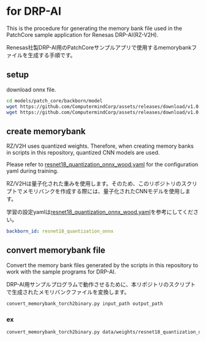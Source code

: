 # for DRP-AI
This is the procedure for generating the memory bank file used in the PatchCore sample application for Renesas DRP-AI(RZ-V2H).

Renesas社製DRP-AI用のPatchCoreサンプルアプリで使用するmemorybankファイルを生成する手順です。

## setup
download onnx file.
```bash
cd models/patch_core/backborn/model
wget https://github.com/ComputermindCorp/assets/releases/download/v1.0.0/resnet18_features.onnx
wget https://github.com/ComputermindCorp/assets/releases/download/v1.0.0/resnet18_features_quantization.onnx
```

## create memorybank
RZ/V2H uses quantized weights. Therefore, when creating memory banks in scripts in this repository, quantized CNN models are used.

Please refer to [resnet18_quantization_onnx_wood.yaml](../../cfg/train/resnet18_quantization_onnx_wood.yaml) for the configuration yaml during training.

RZ/V2Hは量子化された重みを使用します。そのため、このリポジトリのスクリプトでメモリバンクを作成する際には、量子化されたCNNモデルを使用します。

学習の設定yamlは[resnet18_quantization_onnx_wood.yaml](../../cfg/train/resnet18_quantization_onnx_wood.yaml)を参考にしてください。

```cfg/train/resnet18_quantization_onnx_wood.yaml
backborn_id: resnet18_quantization_onnx
```

## convert memorybank file
Convert the memory bank files generated by the scripts in this repository to work with the sample programs for DRP-AI.

DRP-AI用サンプルプログラムで動作させるために、本リポジトリのスクリプトで生成されたメモリバンクファイルを変換します。

```bash
convert_memorybank_torch2binary.py input_path output_path
```

### ex
```bash
convert_memorybank_torch2binary.py data/weights/resnet18_quantization_onnx_size224_param_0.1_9.pth test.bin
```
